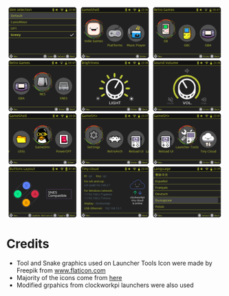 ![Greey_GameShell_Theme](https://github.com/domichal/GameSH-etc/raw/master/images/Greey.png)

# Credits
- Tool and Snake graphics used on Launcher Tools Icon were made by Freepik from www.flaticon.com
- Majority of the icons come from [here](https://www.figma.com/file/Mzfms2wlOR9l4c7OgP1GhNd5/GameShell?node-id=102%3A486)
- Modified grpahics from clockworkpi launchers were also used
